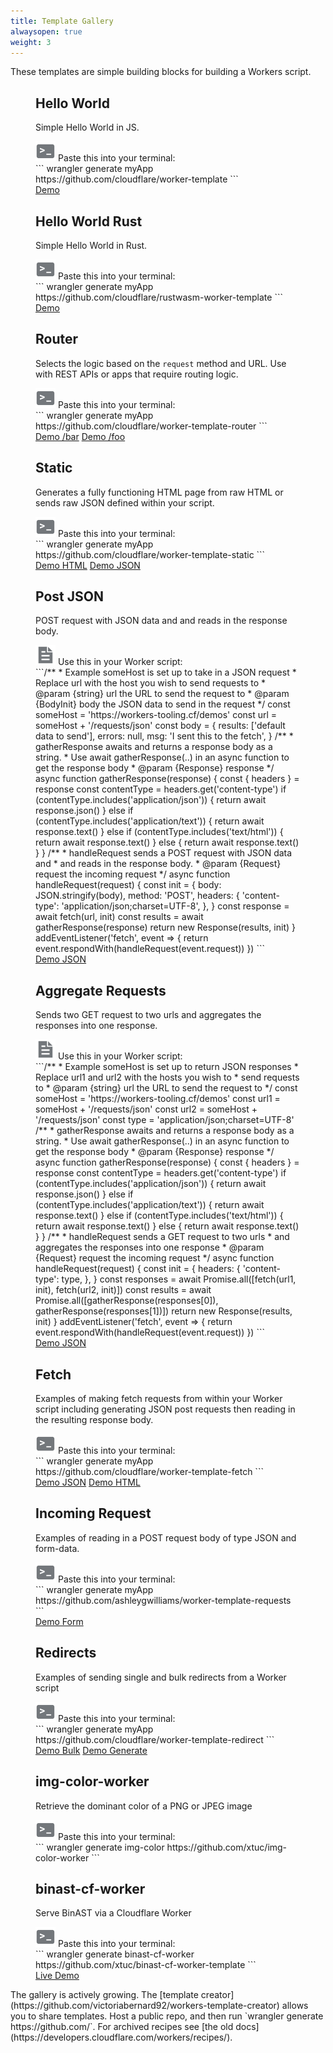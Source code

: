 ```yaml
---
title: Template Gallery
alwaysopen: true
weight: 3
---
```


<p>These templates are simple building blocks for building a Workers script.</p>
<section class="template-wrapper">
  <figure class="template-card boilerplate">
    <h2>Hello World</h2>
    <p>Simple Hello World in JS.</p>
    <div class="copy-group">
      <div class="copy-step">
        <img src="media/terminal.svg" id="img"/>
        <span>Paste this into your terminal:</span>
      </div>
      <div class="copy">
      ```
          wrangler generate myApp https://github.com/cloudflare/worker-template
      ```
      </div>
    </div>
    <div class="links">
      <a
        class="demo"
        href="https://cloudflareworkers.com/#6626eb50f7b53c2d42b79d1082b9bd37:https://tutorial.cloudflareworkers.com"
        >Demo</a
      >
    </div>
  </figure>
  <figure class="template-card boilerplate">
    <h2>Hello World Rust</h2>
    <p>Simple Hello World in Rust.</p>
    <div class="copy-group">
      <div class="copy-step">
        <img src="media/terminal.svg" id="img"/>
        <span>Paste this into your terminal:</span>
      </div>
      <div class="copy">
      ```
        wrangler generate myApp https://github.com/cloudflare/rustwasm-worker-template
      ```
      </div>
    </div>
    <div class="links">
                 <a
        class="demo"
        href="https://cloudflareworkers.com/#1992963c14c25bc8dc4c50f4cab740e5:https://tutorial.cloudflareworkers.com"
        >Demo</a
      >
    </div>
  </figure>
  <figure class="template-card boilerplate">
    <h2>Router</h2>
    <p>Selects the logic based on the <code>request</code> method and URL. Use with REST APIs or apps
      that require routing logic.
    </p>
    <div class="copy-group">
      <div class="copy-step">
        <img src="media/terminal.svg" id="img"/>
        <span>Paste this into your terminal:</span>
      </div>
      <div class="copy">
      ```
        wrangler generate myApp https://github.com/cloudflare/worker-template-router
      ```
      </div>
    </div>
    <div class="links">
      <a
        class="demo"
        href="https://cloudflareworkers.com/#6cbbd3ae7d4e928da3502cb9ce11227a:https://tutorial.cloudflareworkers.com/bar"
        >Demo /bar</a
      >
      <a
        class="demo"
        href="https://cloudflareworkers.com/#6cbbd3ae7d4e928da3502cb9ce11227a:https://tutorial.cloudflareworkers.com/foo"
        >Demo /foo</a
      >
    </div>
  </figure>
  <figure class="template-card boilerplate">
    <h2>Static</h2>
    <p>Generates a fully functioning HTML page from raw HTML or sends raw JSON defined within your script.
    </p>
    <div class="copy-group">
      <div class="copy-step">
        <img src="media/terminal.svg" id="img"/>
        <span>Paste this into your terminal:</span>
      </div>
      <div class="copy">
      ```
        wrangler generate myApp https://github.com/cloudflare/worker-template-static
      ```
      </div>
    </div>
    <div class="links">
      <a
        class="demo"
        href="https://cloudflareworkers.com/#3160870d853b4df56a711621c7bd4ef3:https://tutorial.cloudflareworkers.com/static/html"
        >Demo HTML</a
      >
      <a
        class="demo"
        href="https://cloudflareworkers.com/#3160870d853b4df56a711621c7bd4ef3:https://tutorial.cloudflareworkers.com/static/json"
        >Demo JSON</a
      >
    </div>
  </figure>
  <figure class="template-card snippet">
    <h2>Post JSON</h2>
    <p>
     POST request with JSON data and and reads in the response body.
    </p>
    <div class="copy-group">
      <div class="copy-step">
      <img id="img" type="image/svg+xml" src="media/file.svg"/>
        <span>Use this in your Worker script:</span>
      </div>
      <div class="copy">
    ```/**
 * Example someHost is set up to take in a JSON request
 * Replace url with the host you wish to send requests to
 * @param {string} url the URL to send the request to
 * @param {BodyInit} body the JSON data to send in the request
 */
const someHost = 'https://workers-tooling.cf/demos'
const url = someHost + '/requests/json'
const body = {
  results: ['default data to send'],
  errors: null,
  msg: 'I sent this to the fetch',
}
/**
 * gatherResponse awaits and returns a response body as a string.
 * Use await gatherResponse(..) in an async function to get the response body
 * @param {Response} response
 */
async function gatherResponse(response) {
  const { headers } = response
  const contentType = headers.get('content-type')
  if (contentType.includes('application/json')) {
    return await response.json()
  } else if (contentType.includes('application/text')) {
    return await response.text()
  } else if (contentType.includes('text/html')) {
    return await response.text()
  } else {
    return await response.text()
  }
}
/**
 * handleRequest sends a POST request with JSON data and
 * and reads in the response body.
 * @param {Request} request the incoming request
 */
async function handleRequest(request) {
  const init = {
    body: JSON.stringify(body),
    method: 'POST',
    headers: {
      'content-type': 'application/json;charset=UTF-8',
    },
  }
  const response = await fetch(url, init)
  const results = await gatherResponse(response)
  return new Response(results, init)
}
addEventListener('fetch', event => {
  return event.respondWith(handleRequest(event.request))
})
    ```
    </div>
    </div>
    <div class="links">
      <a
        class="demo"
        href="https://cloudflareworkers.com/#edce60b7d57c1e98fbe2d931aaaaf25f:https://tutorial.cloudflareworkers.com"
        >Demo JSON</a
      >
    </div>
  </figure>
  <figure class="template-card snippet">
    <h2>Aggregate Requests</h2>
    <p>
      Sends two GET request to two urls and aggregates the responses into one response.
    </p>
    <div class="copy-group">
      <div class="copy-step">
      <img id="img" type="image/svg+xml" src="media/file.svg"/>
        <span>Use this in your Worker script:</span>
      </div>
      <div class="copy">
    ```/**
 * Example someHost is set up to return JSON responses
 * Replace url1 and url2  with the hosts you wish to
 * send requests to
 * @param {string} url the URL to send the request to
 */
const someHost = 'https://workers-tooling.cf/demos'
const url1 = someHost + '/requests/json'
const url2 = someHost + '/requests/json'
const type = 'application/json;charset=UTF-8'
/**
 * gatherResponse awaits and returns a response body as a string.
 * Use await gatherResponse(..) in an async function to get the response body
 * @param {Response} response
 */
async function gatherResponse(response) {
  const { headers } = response
  const contentType = headers.get('content-type')
  if (contentType.includes('application/json')) {
    return await response.json()
  } else if (contentType.includes('application/text')) {
    return await response.text()
  } else if (contentType.includes('text/html')) {
    return await response.text()
  } else {
    return await response.text()
  }
}
/**
 * handleRequest sends a GET request to two urls
 * and aggregates the responses into one response
 * @param {Request} request the incoming request
 */
async function handleRequest(request) {
  const init = {
    headers: {
      'content-type': type,
    },
  }
  const responses = await Promise.all([fetch(url1, init), fetch(url2, init)])
  const results = await Promise.all([gatherResponse(responses[0]), gatherResponse(responses[1])])
  return new Response(results, init)
}
addEventListener('fetch', event => {
  return event.respondWith(handleRequest(event.request))
})
    ```
      </div>
    </div>
    <div class="links">
      <a
        class="demo"
        href="https://cloudflareworkers.com/#eaaa52283784c21aec989c64b9db32d3:https://example.com"
        >Demo JSON</a
      >
    </div>
  </figure>
  <figure class="template-card boilerplate">
    <h2>Fetch</h2>
    <p>
      Examples of making fetch requests from within your Worker script including generating JSON
      post requests then reading in the resulting response body.
    </p>
    <div class="copy-group">
      <div class="copy-step">
        <img id="img" type="image/svg+xml" src="media/terminal.svg"/>
        <span>Paste this into your terminal:</span>
      </div>
      <div class="copy">
      ```
        wrangler generate myApp https://github.com/cloudflare/worker-template-fetch
      ```
      </div>
    </div>
    <div class="links">
      <a
        class="demo"
        href="https://cloudflareworkers.com/#c72284898b1767342dc5c7bc24925e16:https://tutorial.cloudflareworkers.com/json"
        >Demo JSON</a
      >
      <a
        class="demo"
        href="https://cloudflareworkers.com/#c72284898b1767342dc5c7bc24925e16:https://tutorial.cloudflareworkers.com/html"
        >Demo HTML</a
      >
    </div>
  </figure>
  <figure class="template-card boilerplate">
    <h2>Incoming Request</h2>
    <p>
      Examples of reading in a POST request body of type JSON and form-data.
    </p>
    <div class="copy-group">
      <div class="copy-step">
        <img src="media/terminal.svg" id="img"/>
        <span>Paste this into your terminal:</span>
      </div>
      <div class="copy">
      ```
        wrangler generate myApp https://github.com/ashleygwilliams/worker-template-requests
      ```
      </div>
    </div>
    <div class="links">
      <a
        class="demo"
        href="https://cloudflareworkers.com/#6cf6a1d0d8e5a0bd3be434b754c183f0:https://tutorial.cloudflareworkers.com/form"
        >Demo Form</a
      >
    </div>
  </figure>
  <figure class="template-card boilerplate">
    <h2>Redirects</h2>
    <p>Examples of sending single and bulk redirects from a Worker script</p>
    <div class="copy-group">
      <div class="copy-step">
        <img src="media/terminal.svg" id="img"/>
        <span>Paste this into your terminal:</span>
      </div>
      <div class="copy">
      ```
        wrangler generate myApp https://github.com/cloudflare/worker-template-redirect
      ```
      </div>
    </div>
    <div class="links">
      <a class="demo" href="https://cloudflareworkers.com/#5ab384d18305ff16ee4fe261e63c5cbe:https://tutorial.cloudflareworkers.com/redirect/bulk3">Demo Bulk</a>
      <a class="demo" href="https://cloudflareworkers.com/#5ab384d18305ff16ee4fe261e63c5cbe:https://tutorial.cloudflareworkers.com/redirect/generate">Demo Generate</a>
    </div>
  </figure>
  <figure class="template-card boilerplate">
    <h2>img-color-worker</h2>
    <p>Retrieve the dominant color of a PNG or JPEG image</p>
    <div class="copy-group">
      <div class="copy-step">
        <img src="media/terminal.svg" id="img"/>
        <span>Paste this into your terminal:</span>
      </div>
      <div class="copy">
      ```
        wrangler generate img-color https://github.com/xtuc/img-color-worker
      ```
      </div>
    </div>
  </figure>
  <figure class="template-card boilerplate">
    <h2>binast-cf-worker</h2>
    <p>Serve BinAST via a Cloudflare Worker</p>
    <div class="copy-group">
      <div class="copy-step">
        <img src="media/terminal.svg" id="img"/>
        <span>Paste this into your terminal:</span>
      </div>
      <div class="copy">
      ```
        wrangler generate binast-cf-worker https://github.com/xtuc/binast-cf-worker-template
      ```
      </div>
    </div>
    <div class="links">
      <a class="demo" href="https://serve-binjs.that-test.site/">Live Demo</a>
    </div>
  </figure>
</section>
The gallery is actively growing. The [template creator](https://github.com/victoriabernard92/workers-template-creator) allows you to share templates. Host a public repo, and then run `wrangler generate https://github.com/<your-repo>`.
For archived recipes see [the old docs](https://developers.cloudflare.com/workers/recipes/).
